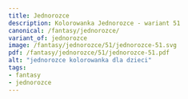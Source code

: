 ```yaml
---
title: Jednorozce
description: Kolorowanka Jednorozce - wariant 51
canonical: /fantasy/jednorozce/
variant_of: jednorozce
image: /fantasy/jednorozce/51/jednorozce-51.svg
pdf: /fantasy/jednorozce/51/jednorozce-51.pdf
alt: "jednorozce kolorowanka dla dzieci"
tags:
- fantasy
- jednorozce
---
```

